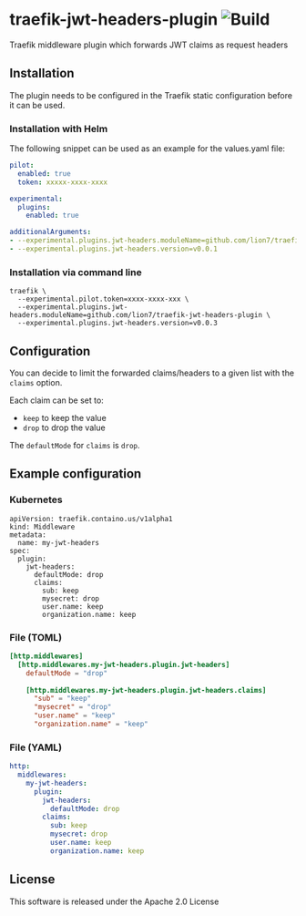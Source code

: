 # traefik-jwt-headers-plugin ![Build](https://github.com/lion7/traefik-jwt-headers-plugin/actions/workflows/main.yml/badge.svg)
Traefik middleware plugin which forwards JWT claims as request headers

## Installation
The plugin needs to be configured in the Traefik static configuration before it can be used.

### Installation with Helm
The following snippet can be used as an example for the values.yaml file:
```values.yaml
pilot:
  enabled: true
  token: xxxxx-xxxx-xxxx

experimental:
  plugins:
    enabled: true

additionalArguments:
- --experimental.plugins.jwt-headers.moduleName=github.com/lion7/traefik-jwt-headers-plugin
- --experimental.plugins.jwt-headers.version=v0.0.1
```

### Installation via command line
```
traefik \
  --experimental.pilot.token=xxxx-xxxx-xxx \
  --experimental.plugins.jwt-headers.moduleName=github.com/lion7/traefik-jwt-headers-plugin \
  --experimental.plugins.jwt-headers.version=v0.0.3
```

## Configuration
You can decide to limit the forwarded claims/headers to a given list with the `claims` option.

Each claim can be set to:

- `keep` to keep the value
- `drop` to drop the value

The `defaultMode` for `claims` is `drop`.

## Example configuration

### Kubernetes
``` tab="File (Kubernetes)"
apiVersion: traefik.containo.us/v1alpha1
kind: Middleware
metadata:
  name: my-jwt-headers
spec:
  plugin:
    jwt-headers:
      defaultMode: drop
      claims:
        sub: keep
        mysecret: drop
        user.name: keep
        organization.name: keep
```

### File (TOML)
```toml tab="File (TOML)"
[http.middlewares]
  [http.middlewares.my-jwt-headers.plugin.jwt-headers]
    defaultMode = "drop"
    
    [http.middlewares.my-jwt-headers.plugin.jwt-headers.claims]
      "sub" = "keep"
      "mysecret" = "drop"
      "user.name" = "keep"
      "organization.name" = "keep"
```

### File (YAML)
```yaml tab="File (YAML)"
http:
  middlewares:
    my-jwt-headers:
      plugin:
        jwt-headers:
          defaultMode: drop
        claims:
          sub: keep
          mysecret: drop
          user.name: keep
          organization.name: keep
```

## License
This software is released under the Apache 2.0 License
